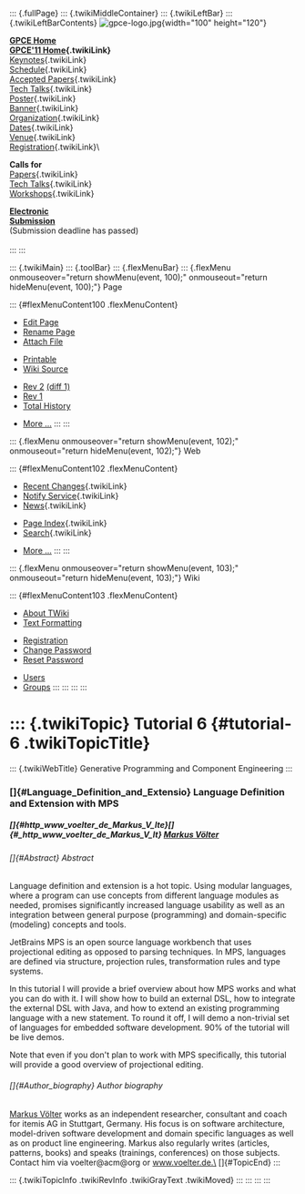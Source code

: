 ::: {.fullPage}
::: {.twikiMiddleContainer}
::: {.twikiLeftBar}
::: {.twikiLeftBarContents}
![gpce-logo.jpg](../pub/GPCE11/WebLeftBar/gpce-logo.jpg){width="100"
height="120"}

**[GPCE Home](http://program-transformation.org/Gpce)**\
**[GPCE\'11 Home](WebHome){.twikiLink}**\
[Keynotes](KeynoteSpeakers){.twikiLink}\
[Schedule](ConferenceProgram){.twikiLink}\
[Accepted Papers](AcceptedPapers){.twikiLink}\
[Tech Talks](TechTalks){.twikiLink}\
[Poster](Poster){.twikiLink}\
[Banner](Banner){.twikiLink}\
[Organization](ConferenceOrganization){.twikiLink}\
[Dates](ImportantDates){.twikiLink}\
[Venue](ConferenceVenue){.twikiLink}\
[Registration](ConferenceRegistration){.twikiLink}\

**Calls for**\
[Papers](CallForPapers){.twikiLink}\
[Tech Talks](CallForTechTalks){.twikiLink}\
[Workshops](Workshops){.twikiLink}

**[Electronic\
Submission](http://www.easychair.org/conferences/?conf=gpce11)**\
(Submission deadline has passed)\
\
:::
:::

::: {.twikiMain}
::: {.toolBar}
::: {.flexMenuBar}
::: {.flexMenu onmouseover="return showMenu(event, 100);" onmouseout="return hideMenu(event, 100);"}
Page

::: {#flexMenuContent100 .flexMenuContent}
-   [Edit
    Page](http://www.program-transformation.org/edit/GPCE11/Tutorial6MPS?t=1536828822)
-   [Rename
    Page](http://www.program-transformation.org/rename/GPCE11/Tutorial6MPS)
-   [Attach
    File](http://www.program-transformation.org/attach/GPCE11/Tutorial6MPS)

<!-- -->

-   [Printable](http://www.program-transformation.org/view/GPCE11/Tutorial6MPS?skin=print.pattern)
-   [Wiki
    Source](http://www.program-transformation.org/view/GPCE11/Tutorial6MPS?skin=text&raw=on&contenttype=text/plain)

<!-- -->

-   [Rev
    2](http://www.program-transformation.org/view/GPCE11/Tutorial6MPS?rev=1.2)
    [(diff 1)](http://www.program-transformation.org/rdiff/GPCE11/Tutorial6MPS?rev1=1.2&rev2=1.1)
-   [Rev
    1](http://www.program-transformation.org/view/GPCE11/Tutorial6MPS?rev=1.1)
-   [Total
    History](http://www.program-transformation.org/rdiff/GPCE11/Tutorial6MPS)

<!-- -->

-   [More
    \...](http://www.program-transformation.org/oops/GPCE11/Tutorial6MPS?template=oopsmore&param1=1.2&param2=1.2)
:::
:::

::: {.flexMenu onmouseover="return showMenu(event, 102);" onmouseout="return hideMenu(event, 102);"}
Web

::: {#flexMenuContent102 .flexMenuContent}
-   [Recent Changes](WebChanges){.twikiLink}
-   [Notify Service](WebNotify){.twikiLink}
-   [News](WebNews){.twikiLink}

<!-- -->

-   [Page Index](WebIndex){.twikiLink}
-   [Search](WebSearch){.twikiLink}

<!-- -->

-   [More
    \...](http://www.program-transformation.org/oops/GPCE11/Tutorial6MPS?template=oopsmore&param1=1.2&param2=1.2)
:::
:::

::: {.flexMenu onmouseover="return showMenu(event, 103);" onmouseout="return hideMenu(event, 103);"}
Wiki

::: {#flexMenuContent103 .flexMenuContent}
-   [About
    TWiki](http://www.program-transformation.org/view/TWiki/WebHome)
-   [Text
    Formatting](http://www.program-transformation.org/view/TWiki/TextFormattingRules)

<!-- -->

-   [Registration](http://www.program-transformation.org/view/TWiki/TWikiRegistration)
-   [Change
    Password](http://www.program-transformation.org/view/TWiki/ChangePassword)
-   [Reset
    Password](http://www.program-transformation.org/view/TWiki/ResetPassword)

<!-- -->

-   [Users](http://www.program-transformation.org/view/Main/TWikiUsers)
-   [Groups](http://www.program-transformation.org/view/Main/TWikiGroups)
:::
:::
:::
:::

::: {.twikiTopic}
Tutorial 6 {#tutorial-6 .twikiTopicTitle}
==========

::: {.twikiWebTitle}
Generative Programming and Component Engineering
:::

### []{#Language_Definition_and_Extensio} Language Definition and Extension with MPS

##### []{#http_www_voelter_de_Markus_V_lte}[]{#_http_www_voelter_de_Markus_V_lt} [Markus Völter](http://www.voelter.de/)

###### []{#Abstract} Abstract

Language definition and extension is a hot topic. Using modular
languages, where a program can use concepts from different language
modules as needed, promises significantly increased language usability
as well as an integration between general purpose (programming) and
domain-specific (modeling) concepts and tools.

JetBrains MPS is an open source language workbench that uses
projectional editing as opposed to parsing techniques. In MPS, languages
are defined via structure, projection rules, transformation rules and
type systems.

In this tutorial I will provide a brief overview about how MPS works and
what you can do with it. I will show how to build an external DSL, how
to integrate the external DSL with Java, and how to extend an existing
programming language with a new statement. To round it off, I will demo
a non-trivial set of languages for embedded software development. 90% of
the tutorial will be live demos.

Note that even if you don\'t plan to work with MPS specifically, this
tutorial will provide a good overview of projectional editing.

###### []{#Author_biography} Author biography

[Markus Völter](http://www.voelter.de/) works as an independent
researcher, consultant and coach for itemis AG in Stuttgart, Germany.
His focus is on software architecture, model-driven software development
and domain specific languages as well as on product line engineering.
Markus also regularly writes (articles, patterns, books) and speaks
(trainings, conferences) on those subjects. Contact him via
voelter\@acm\@org or www.voelter.de.\
[]{#TopicEnd}
:::

::: {.twikiTopicInfo .twikiRevInfo .twikiGrayText .twikiMoved}
:::
:::
:::
:::
